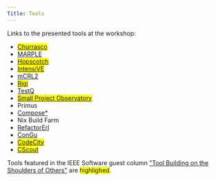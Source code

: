 ```yaml
---
Title: Tools
---
```


Links to the presented tools at the workshop:

-  <span style="background:yellow;">[Churrasco](http://churrasco.inf.unisi.ch/)</span>
-  [MARPLE](http://essere.disco.unimib.it/reverse/Marple.html)
-  <span style="background:yellow;">[Hopscotch](http://newspeaklanguage.org/)</span>
-  <span style="background:yellow;">[IntensiVE](http://www.intensive.be)</span>
-  [mCRL2](http://www.mcrl2.org/)
-  <span style="background:yellow;">[Rigi](http://www.rigi.csc.uvic.ca/)</span>
-  [TestQ](http://code.google.com/p/tsmells/)
-  <span style="background:yellow;">[Small Project Observatory](http://spo.inf.unisi.ch/)</span>
-  Primus
-  <a href="http://composestar.sourceforge.net ">Compose\*</a>
-  Nix Build Farm
-  [RefactorErl](http://plc.inf.elte.hu/erlang/)
-  [ConGu](http://gloss.di.fc.ul.pt/congu/)
-  <span style="background:yellow;">[CodeCity](http://www.inf.unisi.ch/phd/wettel/codecity.html)</span>
-  <span style="background:yellow;">[CScout](http://www.spinellis.gr/cscout/)</span>

Tools featured in the IEEE Software guest column ["Tool Building on the Shoulders of Others"](%base_url%/wiki/events/wasdett2008/toolbuildingontheshouldersofothers) are <span style="background:yellow;">highlighed</span>.

